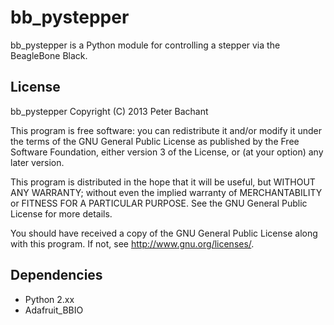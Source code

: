 bb_pystepper
=========
bb_pystepper is a Python module for controlling a stepper via the BeagleBone Black. 

License
-------

bb_pystepper Copyright (C) 2013 Peter Bachant

This program is free software: you can redistribute it and/or modify
it under the terms of the GNU General Public License as published by
the Free Software Foundation, either version 3 of the License, or
(at your option) any later version.

This program is distributed in the hope that it will be useful,
but WITHOUT ANY WARRANTY; without even the implied warranty of
MERCHANTABILITY or FITNESS FOR A PARTICULAR PURPOSE.  See the
GNU General Public License for more details.

You should have received a copy of the GNU General Public License
along with this program.  If not, see <http://www.gnu.org/licenses/>.


Dependencies
--------
  * Python 2.xx
  * Adafruit_BBIO
